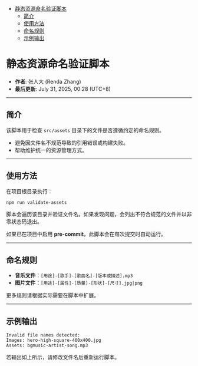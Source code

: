 <!-- START doctoc generated TOC please keep comment here to allow auto update -->
<!-- DON'T EDIT THIS SECTION, INSTEAD RE-RUN doctoc TO UPDATE -->

- [静态资源命名验证脚本](#%E9%9D%99%E6%80%81%E8%B5%84%E6%BA%90%E5%91%BD%E5%90%8D%E9%AA%8C%E8%AF%81%E8%84%9A%E6%9C%AC)
  - [简介](#%E7%AE%80%E4%BB%8B)
  - [使用方法](#%E4%BD%BF%E7%94%A8%E6%96%B9%E6%B3%95)
  - [命名规则](#%E5%91%BD%E5%90%8D%E8%A7%84%E5%88%99)
  - [示例输出](#%E7%A4%BA%E4%BE%8B%E8%BE%93%E5%87%BA)

<!-- END doctoc generated TOC please keep comment here to allow auto update -->

# 静态资源命名验证脚本

- **作者**: 张人大 (Renda Zhang)
- **最后更新**: July 31, 2025, 00:28 (UTC+8)

---

## 简介

该脚本用于检查 `src/assets` 目录下的文件是否遵循约定的命名规则。

- 避免因文件名不规范导致的引用错误或构建失败。
- 帮助维护统一的资源管理方式。

---

## 使用方法

在项目根目录执行：

```bash
npm run validate-assets
```

脚本会遍历该目录并验证文件名。如果发现问题，会列出不符合规范的文件并以非零状态码退出。

如果已在项目中启用 **pre-commit**，此脚本会在每次提交时自动运行。

---

## 命名规则

- **音乐文件**：`[用途]-[歌手]-[歌曲名]-[版本或描述].mp3`
- **图片文件**：`[用途]-[属性]-[质量]-[形状]-[尺寸].jpg|png`

更多规则请根据实际需要在脚本中扩展。

---

## 示例输出

```
Invalid file names detected:
Images: hero-high-square-400x400.jpg
Assets: bgmusic-artist-song.mp3
```

若输出如上所示，请修改文件名后重新运行脚本。
